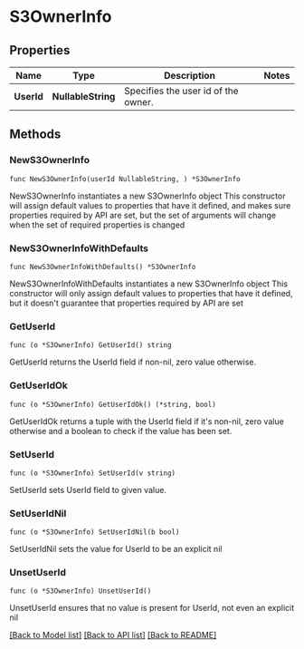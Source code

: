 # S3OwnerInfo

## Properties

Name | Type | Description | Notes
------------ | ------------- | ------------- | -------------
**UserId** | **NullableString** | Specifies the user id of the owner. | 

## Methods

### NewS3OwnerInfo

`func NewS3OwnerInfo(userId NullableString, ) *S3OwnerInfo`

NewS3OwnerInfo instantiates a new S3OwnerInfo object
This constructor will assign default values to properties that have it defined,
and makes sure properties required by API are set, but the set of arguments
will change when the set of required properties is changed

### NewS3OwnerInfoWithDefaults

`func NewS3OwnerInfoWithDefaults() *S3OwnerInfo`

NewS3OwnerInfoWithDefaults instantiates a new S3OwnerInfo object
This constructor will only assign default values to properties that have it defined,
but it doesn't guarantee that properties required by API are set

### GetUserId

`func (o *S3OwnerInfo) GetUserId() string`

GetUserId returns the UserId field if non-nil, zero value otherwise.

### GetUserIdOk

`func (o *S3OwnerInfo) GetUserIdOk() (*string, bool)`

GetUserIdOk returns a tuple with the UserId field if it's non-nil, zero value otherwise
and a boolean to check if the value has been set.

### SetUserId

`func (o *S3OwnerInfo) SetUserId(v string)`

SetUserId sets UserId field to given value.


### SetUserIdNil

`func (o *S3OwnerInfo) SetUserIdNil(b bool)`

 SetUserIdNil sets the value for UserId to be an explicit nil

### UnsetUserId
`func (o *S3OwnerInfo) UnsetUserId()`

UnsetUserId ensures that no value is present for UserId, not even an explicit nil

[[Back to Model list]](../README.md#documentation-for-models) [[Back to API list]](../README.md#documentation-for-api-endpoints) [[Back to README]](../README.md)


